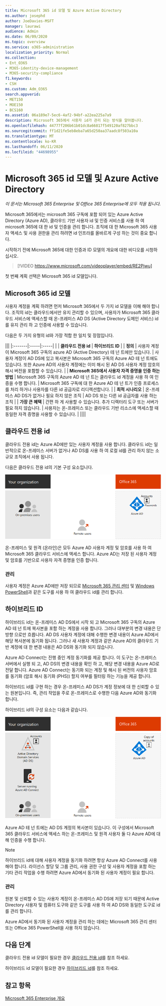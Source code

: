 ```yaml
---
title: Microsoft 365 id 모델 및 Azure Active Directory
ms.author: josephd
author: JoeDavies-MSFT
manager: laurawi
audience: Admin
ms.date: 06/09/2020
ms.topic: overview
ms.service: o365-administration
localization_priority: Normal
ms.collection:
- Ent_O365
- M365-identity-device-management
- M365-security-compliance
f1.keywords:
- CSH
ms.custom: Adm_O365
search.appverid:
- MET150
- MOE150
- BCS160
ms.assetid: 06a189e7-5ec6-4af2-94bf-a22ea225a7a9
description: Microsoft 365에서 사용자 id가 관리 되는 방식을 알아봅니다.
ms.openlocfilehash: 44777f206b61b01dc8a66817f549120af827bbc3
ms.sourcegitcommit: ff1d21fe5eb8eba7a65d250aa37aadc8f503a10a
ms.translationtype: MT
ms.contentlocale: ko-KR
ms.lasthandoff: 06/11/2020
ms.locfileid: "44698955"
---
```

# <a name="microsoft-365-identity-models-and-azure-active-directory"></a>Microsoft 365 id 모델 및 Azure Active Directory

*이 문서는 Microsoft 365 Enterprise 및 Office 365 Enterprise에 모두 적용 됩니다.*

Microsoft 365에서는 microsoft 365 구독에 포함 되어 있는 Azure Active Directory (Azure AD), 클라우드 기반 사용자 id 및 인증 서비스를 사용 하 여 microsoft 365에 대 한 id 및 인증을 관리 합니다. 조직에 대 한 Microsoft 365 사용자 액세스 및 사용 권한을 관리 하려면 id 인프라를 올바르게 구성 하는 것이 중요 합니다.

시작하기 전에 Microsoft 365에 대한 인증과 ID 모델의 개요에 대한 비디오를 시청하십시오.

> [!VIDEO https://www.microsoft.com/videoplayer/embed/RE2Pjwu]

첫 번째 계획 선택은 Microsoft 365 id 모델입니다.

## <a name="microsoft-365-identity-models"></a>Microsoft 365 id 모델

사용자 계정을 계획 하려면 먼저 Microsoft 365에서 두 가지 id 모델을 이해 해야 합니다. 조직의 id는 클라우드에서만 유지 관리할 수 있으며, 사용자가 Microsoft 365 클라우드 서비스에 액세스할 때 온-프레미스 AD DS (Active Directory 도메인 서비스) id를 유지 관리 하 고 인증에 사용할 수 있습니다.  

다음은 두 가지 유형의 id와 가장 적합 한 일치 및 장점입니다.

|||
|:-------|:-----|:-----|
|  | **클라우드 전용 id** | **하이브리드 ID** |
| **정의** | 사용자 계정이 Microsoft 365 구독의 azure AD (Active Directory) 테 넌 트에만 있습니다. | 사용자 계정이 AD DS에 있고 복사본은 Microsoft 365 구독의 Azure AD 테 넌 트에도 있습니다. 또한 Azure AD의 사용자 계정에는 이미 해시 된 AD DS 사용자 계정 암호의 해시 버전을 포함할 수 있습니다. |
| **Microsoft 365에서 사용자 자격 증명을 인증 하는 방법** | Microsoft 365 구독의 Azure AD 테 넌 트는 클라우드 id 계정을 사용 하 여 인증을 수행 합니다. | Microsoft 365 구독에 대 한 Azure AD 테 넌 트가 인증 프로세스를 처리 하거나 사용자를 다른 id 공급자로 리디렉션합니다. |
| **최적 시나리오** | 온-프레미스 AD DS가 없거나 필요 하지 않은 조직 | AD DS 또는 다른 id 공급자를 사용 하는 조직 |
| **가장 큰 혜택** | 간편 하 게 사용할 수 있습니다. 추가 디렉터리 도구 또는 서버가 필요 하지 않습니다. | 사용자는 온-프레미스 또는 클라우드 기반 리소스에 액세스할 때 동일한 자격 증명을 사용할 수 있습니다. |
||||

## <a name="cloud-only-identity"></a>클라우드 전용 id

클라우드 전용 id는 Azure AD에만 있는 사용자 계정을 사용 합니다. 클라우드 id는 일반적으로 온-프레미스 서버가 없거나 AD DS를 사용 하 여 로컬 id를 관리 하지 않는 소규모 조직에서 사용 됩니다. 

다음은 클라우드 전용 id의 기본 구성 요소입니다.
 
![클라우드 전용 id의 기본 구성 요소](./media/about-office-365-identity/cloud-only-identity.png)

온-프레미스 및 원격 (온라인)은 모두 Azure AD 사용자 계정 및 암호를 사용 하 여 Microsoft 365 클라우드 서비스에 액세스 합니다. Azure AD는 저장 된 사용자 계정 및 암호를 기반으로 사용자 자격 증명을 인증 합니다.

### <a name="administration"></a>관리
사용자 계정은 Azure AD에만 저장 되므로 [Microsoft 365 관리 센터](https://admin.microsoft.com) 및 [Windows PowerShell](https://docs.microsoft.com/office365/enterprise/powershell/manage-user-accounts-and-licenses-with-office-365-powershell)과 같은 도구를 사용 하 여 클라우드 id를 관리 합니다. 

## <a name="hybrid-identity"></a>하이브리드 ID

하이브리드 id는 온-프레미스 AD DS에서 시작 되 고 Microsoft 365 구독의 Azure AD 테 넌 트에 복사본을 포함 하는 계정을 사용 합니다. 그러나 대부분의 변경 내용은 단방향 으로만 흐릅니다. AD DS 사용자 계정에 대해 수행한 변경 내용이 Azure AD에서 해당 복사본에 동기화 됩니다. 그러나 새 사용자 계정과 같은 Azure AD의 클라우드 기반 계정에 대 한 변경 내용은 AD DS와 동기화 되지 않습니다.

Azure AD Connect는 진행 중인 계정 동기화를 제공 합니다. 이 도구는 온-프레미스 서버에서 실행 되 고, AD DS의 변경 내용을 확인 하 고, 해당 변경 내용을 Azure AD로 전달 합니다. Azure AD Connect는 동기화 되는 계정 및 해시 된 버전의 사용자 암호를 동기화 (암호 해시 동기화 (PHS)) 할지 여부를 필터링 하는 기능을 제공 합니다.

하이브리드 id를 구현 하는 경우 온-프레미스 AD DS가 계정 정보에 대 한 신뢰할 수 있는 원본입니다. 즉, 관리 작업을 주로 온-프레미스로 수행한 다음 Azure AD와 동기화 합니다. 

하이브리드 id의 구성 요소는 다음과 같습니다.

![하이브리드 id의 구성 요소](./media/about-office-365-identity/hybrid-identity.png)

Azure AD 테 넌 트에는 AD DS 계정의 복사본이 있습니다. 이 구성에서 Microsoft 365 클라우드 서비스에 액세스 하는 온-프레미스 및 원격 사용자 둘 다 Azure AD에 대해 인증을 수행 합니다.

>[!Note]
>하이브리드 id에 대해 사용자 계정을 동기화 하려면 항상 Azure AD Connect를 사용 해야 합니다. 라이선스 할당 및 그룹 관리, 사용 권한 구성 및 사용자 계정을 포함 하는 기타 관리 작업을 수행 하려면 Azure AD에서 동기화 된 사용자 계정이 필요 합니다.
>

### <a name="administration"></a>관리

원본 및 신뢰할 수 있는 사용자 계정이 온-프레미스 AD DS에 저장 되기 때문에 Active Directory 사용자 및 컴퓨터 도구와 같은 도구를 사용 하 여 AD DS와 동일한 도구로 id를 관리 합니다. 

Azure AD에서 동기화 된 사용자 계정을 관리 하는 데에는 Microsoft 365 관리 센터 또는 Office 365 PowerShell을 사용 하지 않습니다.

## <a name="next-step"></a>다음 단계

클라우드 전용 id 모델이 필요한 경우 [클라우드 전용 id](cloud-only-identities.md)를 참조 하세요.

하이브리드 id 모델이 필요한 경우 [하이브리드 id](plan-for-directory-synchronization.md)를 참조 하세요.


## <a name="see-also"></a>참고 항목

[Microsoft 365 Enterprise 개요](https://docs.microsoft.com/microsoft-365/enterprise/microsoft-365-overview)

